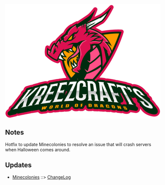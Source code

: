 ![WORLD OF DRAGONS LOGO](https://github.com/kreezxil/kreezcraft.com/blob/master/clean-background.png)

## Notes
Hotfix to update Minecolonies to resolve an issue that will crash servers when Halloween comes around.

## Updates
- [Minecolonies](https://www.curseforge.com/minecraft/mc-mods/minecolonies) ::> [ChangeLog](https://www.curseforge.com/minecraft/mc-mods/minecolonies/files/2818963)
